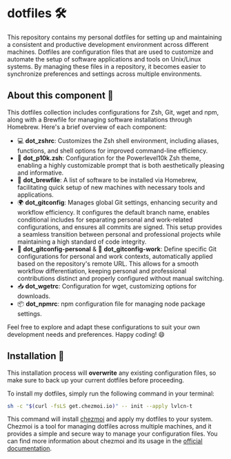 # dotfiles 🛠️

This repository contains my personal dotfiles for setting up and maintaining a consistent and productive development environment across different machines. Dotfiles are configuration files that are used to customize and automate the setup of software applications and tools on Unix/Linux systems. By managing these files in a repository, it becomes easier to synchronize preferences and settings across multiple environments.

## About this component 📝

This dotfiles collection includes configurations for Zsh, Git, wget and npm, along with a Brewfile for managing software installations through Homebrew. Here's a brief overview of each component:

- 💻 **dot_zshrc**: Customizes the Zsh shell environment, including aliases, functions, and shell options for improved command-line efficiency.
- 🎨 **dot_p10k.zsh**: Configuration for the Powerlevel10k Zsh theme, enabling a highly customizable prompt that is both aesthetically pleasing and informative.
- 🍺 **dot_brewfile**: A list of software to be installed via Homebrew, facilitating quick setup of new machines with necessary tools and applications.
- 🌍 **dot_gitconfig**: Manages global Git settings, enhancing security and workflow efficiency. It configures the default branch name, enables conditional includes for separating personal and work-related configurations, and ensures all commits are signed. This setup provides a seamless transition between personal and professional projects while maintaining a high standard of code integrity.
- 🏡 **dot_gitconfig-personal** & 💼 **dot_gitconfig-work**: Define specific Git configurations for personal and work contexts, automatically applied based on the repository's remote URL. This allows for a smooth workflow differentiation, keeping personal and professional contributions distinct and properly configured without manual switching.
- 📥 **dot_wgetrc**: Configuration for wget, customizing options for downloads.
- 📦 **dot_npmrc**: npm configuration file for managing node package settings.

Feel free to explore and adapt these configurations to suit your own development needs and preferences. Happy coding! 😄

## Installation 🚀

This installation process will **overwrite** any existing configuration files, so make sure to back up your current dotfiles before proceeding.

To install my dotfiles, simply run the following command in your terminal:

```bash
sh -c "$(curl -fsLS get.chezmoi.io)" -- init --apply lvlcn-t
```

This command will install [chezmoi](https://chezmoi.io/) and apply my dotfiles to your system. Chezmoi is a tool for managing dotfiles across multiple machines, and it provides a simple and secure way to manage your configuration files. You can find more information about chezmoi and its usage in the [official documentation](https://www.chezmoi.io/docs/).
